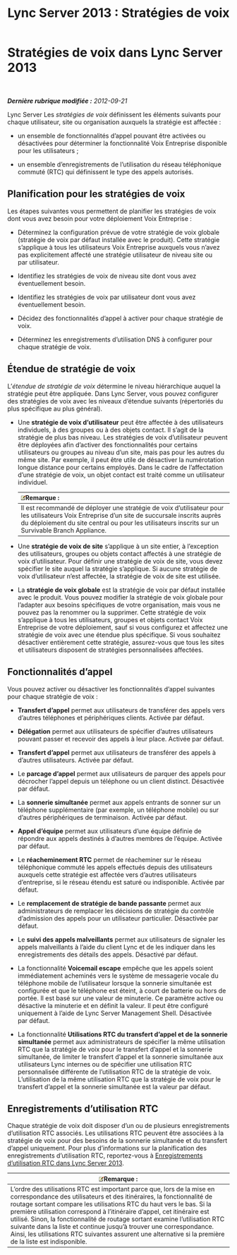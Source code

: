 ﻿---
title: 'Lync Server 2013 : Stratégies de voix'
TOCTitle: Stratégies de voix
ms:assetid: b7433c62-9d8c-48af-89a0-19f0d34806ec
ms:mtpsurl: https://technet.microsoft.com/fr-fr/library/Gg412891(v=OCS.15)
ms:contentKeyID: 49298627
ms.date: 05/20/2016
mtps_version: v=OCS.15
ms.translationtype: HT
---

# Stratégies de voix dans Lync Server 2013

 

_**Dernière rubrique modifiée :** 2012-09-21_

Lync Server Les *stratégies de voix* définissent les éléments suivants pour chaque utilisateur, site ou organisation auxquels la stratégie est affectée :

  - un ensemble de fonctionnalités d’appel pouvant être activées ou désactivées pour déterminer la fonctionnalité Voix Entreprise disponible pour les utilisateurs ;

  - un ensemble d’enregistrements de l’utilisation du réseau téléphonique commuté (RTC) qui définissent le type des appels autorisés.

## Planification pour les stratégies de voix

Les étapes suivantes vous permettent de planifier les stratégies de voix dont vous avez besoin pour votre déploiement Voix Entreprise :

  - Déterminez la configuration prévue de votre stratégie de voix globale (stratégie de voix par défaut installée avec le produit). Cette stratégie s’applique à tous les utilisateurs Voix Entreprise auxquels vous n’avez pas explicitement affecté une stratégie utilisateur de niveau site ou par utilisateur.

  - Identifiez les stratégies de voix de niveau site dont vous avez éventuellement besoin.

  - Identifiez les stratégies de voix par utilisateur dont vous avez éventuellement besoin.

  - Décidez des fonctionnalités d’appel à activer pour chaque stratégie de voix.

  - Déterminez les enregistrements d’utilisation DNS à configurer pour chaque stratégie de voix.

## Étendue de stratégie de voix

L’*étendue de stratégie de voix* détermine le niveau hiérarchique auquel la stratégie peut être appliquée. Dans Lync Server, vous pouvez configurer des stratégies de voix avec les niveaux d’étendue suivants (répertoriés du plus spécifique au plus général).

  - Une **stratégie de voix d’utilisateur** peut être affectée à des utilisateurs individuels, à des groupes ou à des objets contact. Il s’agit de la stratégie de plus bas niveau. Les stratégies de voix d’utilisateur peuvent être déployées afin d’activer des fonctionnalités pour certains utilisateurs ou groupes au niveau d’un site, mais pas pour les autres du même site. Par exemple, il peut être utile de désactiver la numérotation longue distance pour certains employés. Dans le cadre de l’affectation d’une stratégie de voix, un objet contact est traité comme un utilisateur individuel.
    
    <table>
    <thead>
    <tr class="header">
    <th><img src="images/Gg398920.note(OCS.15).gif" title="note" alt="note" />Remarque :</th>
    </tr>
    </thead>
    <tbody>
    <tr class="odd">
    <td>Il est recommandé de déployer une stratégie de voix d’utilisateur pour les utilisateurs Voix Entreprise d’un site de succursale inscrits auprès du déploiement du site central ou pour les utilisateurs inscrits sur un Survivable Branch Appliance.</td>
    </tr>
    </tbody>
    </table>


  - Une **stratégie de voix de site** s’applique à un site entier, à l’exception des utilisateurs, groupes ou objets contact affectés à une stratégie de voix d’utilisateur. Pour définir une stratégie de voix de site, vous devez spécifier le site auquel la stratégie s’applique. Si aucune stratégie de voix d’utilisateur n’est affectée, la stratégie de voix de site est utilisée.

  - La **stratégie de voix globale** est la stratégie de voix par défaut installée avec le produit. Vous pouvez modifier la stratégie de voix globale pour l’adapter aux besoins spécifiques de votre organisation, mais vous ne pouvez pas la renommer ou la supprimer. Cette stratégie de voix s’applique à tous les utilisateurs, groupes et objets contact Voix Entreprise de votre déploiement, sauf si vous configurez et affectez une stratégie de voix avec une étendue plus spécifique. Si vous souhaitez désactiver entièrement cette stratégie, assurez-vous que tous les sites et utilisateurs disposent de stratégies personnalisées affectées.

## Fonctionnalités d’appel

Vous pouvez activer ou désactiver les fonctionnalités d’appel suivantes pour chaque stratégie de voix :

  - **Transfert d’appel** permet aux utilisateurs de transférer des appels vers d’autres téléphones et périphériques clients. Activée par défaut.

  - **Délégation** permet aux utilisateurs de spécifier d’autres utilisateurs pouvant passer et recevoir des appels à leur place. Activée par défaut.

  - **Transfert d’appel** permet aux utilisateurs de transférer des appels à d’autres utilisateurs. Activée par défaut.

  - Le **parcage d’appel** permet aux utilisateurs de parquer des appels pour décrocher l’appel depuis un téléphone ou un client distinct. Désactivée par défaut.

  - La **sonnerie simultanée** permet aux appels entrants de sonner sur un téléphone supplémentaire (par exemple, un téléphone mobile) ou sur d’autres périphériques de terminaison. Activée par défaut.

  - **Appel d’équipe** permet aux utilisateurs d’une équipe définie de répondre aux appels destinés à d’autres membres de l’équipe. Activée par défaut.

  - Le **réacheminement RTC** permet de réacheminer sur le réseau téléphonique commuté les appels effectués depuis des utilisateurs auxquels cette stratégie est affectée vers d’autres utilisateurs d’entreprise, si le réseau étendu est saturé ou indisponible. Activée par défaut.

  - Le **remplacement de stratégie de bande passante** permet aux administrateurs de remplacer les décisions de stratégie du contrôle d’admission des appels pour un utilisateur particulier. Désactivée par défaut.

  - Le **suivi des appels malveillants** permet aux utilisateurs de signaler les appels malveillants à l’aide du client Lync et de les indiquer dans les enregistrements des détails des appels. Désactivé par défaut.

  - La fonctionnalité **Voicemail escape** empêche que les appels soient immédiatement acheminés vers le système de messagerie vocale du téléphone mobile de l’utilisateur lorsque la sonnerie simultanée est configurée et que le téléphone est éteint, à court de batterie ou hors de portée. Il est basé sur une valeur de minuterie. Ce paramètre active ou désactive la minuterie et en définit la valeur. Il peut être configuré uniquement à l’aide de Lync Server Management Shell. Désactivée par défaut.

  - La fonctionnalité **Utilisations RTC du transfert d’appel et de la sonnerie simultanée** permet aux administrateurs de spécifier la même utilisation RTC que la stratégie de voix pour le transfert d’appel et la sonnerie simultanée, de limiter le transfert d’appel et la sonnerie simultanée aux utilisateurs Lync internes ou de spécifier une utilisation RTC personnalisée différente de l’utilisation RTC de la stratégie de voix. L’utilisation de la même utilisation RTC que la stratégie de voix pour le transfert d’appel et la sonnerie simultanée est la valeur par défaut.

## Enregistrements d’utilisation RTC

Chaque stratégie de voix doit disposer d’un ou de plusieurs enregistrements d’utilisation RTC associés. Les utilisations RTC peuvent être associées à la stratégie de voix pour des besoins de la sonnerie simultanée et du transfert d’appel uniquement. Pour plus d’informations sur la planification des enregistrements d’utilisation RTC, reportez-vous à [Enregistrements d’utilisation RTC dans Lync Server 2013](lync-server-2013-pstn-usage-records.md).

<table>
<thead>
<tr class="header">
<th><img src="images/Gg398920.note(OCS.15).gif" title="note" alt="note" />Remarque :</th>
</tr>
</thead>
<tbody>
<tr class="odd">
<td>L’ordre des utilisations RTC est important parce que, lors de la mise en correspondance des utilisateurs et des itinéraires, la fonctionnalité de routage sortant compare les utilisations RTC du haut vers le bas. Si la première utilisation correspond à l’itinéraire d’appel, cet itinéraire est utilisé. Sinon, la fonctionnalité de routage sortant examine l’utilisation RTC suivante dans la liste et continue jusqu’à trouver une correspondance. Ainsi, les utilisations RTC suivantes assurent une alternative si la première de la liste est indisponible.</td>
</tr>
</tbody>
</table>

